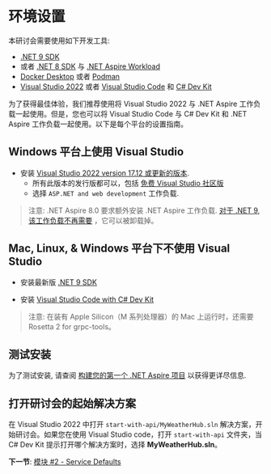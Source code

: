 # 环境设置

本研讨会需要使用如下开发工具:

- [.NET 9 SDK](https://get.dot.net/9)
- 或者 [.NET 8 SDK](https://get.dot.net/8) 与 [.NET Aspire Workload](https://learn.microsoft.com/dotnet/aspire/fundamentals/setup-tooling?tabs=dotnet-cli%2Cunix#install-net-aspire)
- [Docker Desktop](https://docs.docker.com/engine/install/) 或者 [Podman](https://podman.io/getting-started/installation)
- [Visual Studio 2022](https://visualstudio.microsoft.com/vs/) 或者 [Visual Studio Code](https://code.visualstudio.com/) 和 [C# Dev Kit](https://code.visualstudio.com/docs/csharp/get-started)

为了获得最佳体验，我们推荐使用将 Visual Studio 2022 与 .NET Aspire 工作负载一起使用。但是，您也可以将 Visual Studio Code 与 C# Dev Kit 和 .NET Aspire 工作负载一起使用。以下是每个平台的设置指南。

## Windows 平台上使用 Visual Studio

- 安装 [Visual Studio 2022 version 17.12 或更新的版本](https://visualstudio.microsoft.com/vs/).
  - 所有此版本的发行版都可以，包括 [免费 Visual Studio 社区版](https://visualstudio.microsoft.com/free-developer-offers/)
  - 选择 `ASP.NET and web development` 工作负载.

> 注意: .NET Aspire 8.0 要求额外安装 .NET Aspire 工作负载. [对于 .NET 9, 该工作负载不再需要](https://learn.microsoft.com/en-us/dotnet/aspire/get-started/upgrade-to-aspire-9?pivots=visual-studio) ，它可以被卸载掉。

## Mac, Linux, & Windows 平台下不使用 Visual Studio

- 安装最新版 [.NET 9 SDK](https://get.dot.net/9?cid=eshop)

- 安装 [Visual Studio Code with C# Dev Kit](https://code.visualstudio.com/docs/csharp/get-started)

> 注意: 在装有 Apple Silicon（M 系列处理器）的 Mac 上运行时，还需要 Rosetta 2 for grpc-tools。

## 测试安装

为了测试安装, 请查阅 [构建您的第一个 .NET Aspire 项目](https://learn.microsoft.com/dotnet/aspire/get-started/build-your-first-aspire-app) 以获得更详尽信息.

## 打开研讨会的起始解决方案

在 Visual Studio 2022 中打开 `start-with-api/MyWeatherHub.sln` 解决方案，开始研讨会。如果您在使用 Visual Studio code，打开 `start-with-api` 文件夹，当 C# Dev Kit 提示打开哪个解决方案时，选择 **MyWeatherHub.sln**。

**下一节**: [模块 #2 - Service Defaults](2-servicedefaults.md)